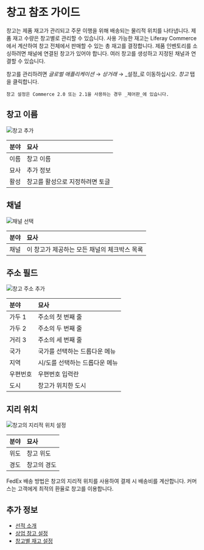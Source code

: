 # 창고 참조 가이드

창고는 제품 재고가 관리되고 주문 이행을 위해 배송되는 물리적 위치를 나타냅니다. 제품 재고 수량은 창고별로 관리할 수 있습니다. 사용 가능한 재고는 Liferay Commerce에서 계산하여 창고 전체에서 판매할 수 있는 총 재고를 결정합니다. 제품 인벤토리를 소싱하려면 채널에 연결된 창고가 있어야 합니다. 여러 창고를 생성하고 지정된 채널과 연결할 수 있습니다.

창고를 관리하려면 _글로벌 애플리케이션_ → _상거래_ → _설정_로 이동하십시오. _창고_ 탭을 클릭합니다.

```{note}
창고 설정은 Commerce 2.0 또는 2.1을 사용하는 경우 _제어판_에 있습니다.
```

## 창고 이름

![창고 추가](./warehouse-reference-guide/images/01.png)

| 분야 | 묘사                |
|:-- |:----------------- |
| 이름 | 창고 이름             |
| 묘사 | 추가 정보             |
| 활성 | 창고를 활성으로 지정하려면 토글 |

## 채널

![채널 선택](./warehouse-reference-guide/images/02.png)

| 분야 | 묘사                        |
|:-- |:------------------------- |
| 채널 | 이 창고가 제공하는 모든 채널의 체크박스 목록 |

## 주소 필드

![창고 주소 추가](./warehouse-reference-guide/images/03.png)

| 분야   | 묘사                |
|:---- |:----------------- |
| 가두 1 | 주소의 첫 번째 줄        |
| 가두 2 | 주소의 두 번째 줄        |
| 거리 3 | 주소의 세 번째 줄        |
| 국가   | 국가를 선택하는 드롭다운 메뉴  |
| 지역   | 시/도를 선택하는 드롭다운 메뉴 |
| 우편번호 | 우편번호 입력란          |
| 도시   | 창고가 위치한 도시        |

## 지리 위치

![창고의 지리적 위치 설정](./warehouse-reference-guide/images/04.png)

| 분야 | 묘사     |
|:-- |:------ |
| 위도 | 창고 위도  |
| 경도 | 창고의 경도 |

FedEx 배송 방법은 창고의 지리적 위치를 사용하여 결제 시 배송비를 계산합니다. 커머스는 고객에게 최적의 환율로 창고를 이용합니다.

## 추가 정보

* [선적 소개](../order-management/shipments/introduction-to-shipments.md)
* [상업 창고 설정](./setting-up-commerce-warehouses.md)
* [창고별 재고 설정](./setting-inventory-by-warehouse.md)
